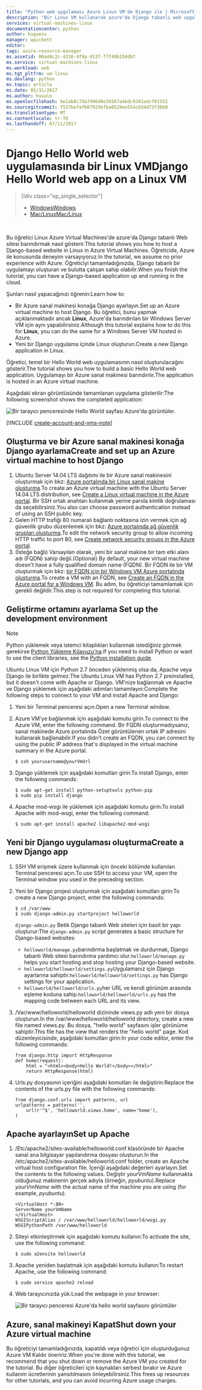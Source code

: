 ```yaml
---
title: "Python web uygulaması Azure Linux VM'de Django ile | Microsoft Docs"
description: "Bir Linux VM kullanarak azure'da Django tabanlı web uygulaması konağı öğrenin."
services: virtual-machines-linux
documentationcenter: python
author: huguesv
manager: wpickett
editor: 
tags: azure-resource-manager
ms.assetid: 00ad4c2c-4316-4f9a-913f-f7f49b158db7
ms.service: virtual-machines-linux
ms.workload: web
ms.tgt_pltfrm: vm-linux
ms.devlang: python
ms.topic: article
ms.date: 05/31/2017
ms.author: huvalo
ms.openlocfilehash: 6e2ab8c7da7496d0e2b567a4bdc9341adcf01552
ms.sourcegitcommit: f537befafb079256fba0529ee554c034d73f36b0
ms.translationtype: MT
ms.contentlocale: tr-TR
ms.lasthandoff: 07/11/2017
---
```

# <a name="django-hello-world-web-app-on-a-linux-vm"></a><span data-ttu-id="7f6d6-103">Django Hello World web uygulamasında bir Linux VM</span><span class="sxs-lookup"><span data-stu-id="7f6d6-103">Django Hello World web app on a Linux VM</span></span>
> [!div class="op_single_selector"]
> * [<span data-ttu-id="7f6d6-104">Windows</span><span class="sxs-lookup"><span data-stu-id="7f6d6-104">Windows</span></span>](../windows/classic/python-django-web-app.md?toc=%2fazure%2fvirtual-machines%2fwindows%2fclassic%2ftoc.json)
> * [<span data-ttu-id="7f6d6-105">Mac/Linux</span><span class="sxs-lookup"><span data-stu-id="7f6d6-105">Mac/Linux</span></span>](../windows/classic/python-django-web-app.md?toc=%2fazure%2fvirtual-machines%2flinux%2ftoc.json)
> 
> 

<br>

<span data-ttu-id="7f6d6-106">Bu öğretici Linux Azure Virtual Machines'de azure'da Django tabanlı Web sitesi barındırmak nasıl gösterir.</span><span class="sxs-lookup"><span data-stu-id="7f6d6-106">This tutorial shows you how to host a Django-based website in Linux in Azure Virtual Machines.</span></span> <span data-ttu-id="7f6d6-107">Öğreticide, Azure ile konusunda deneyim varsayıyoruz.</span><span class="sxs-lookup"><span data-stu-id="7f6d6-107">In the tutorial, we assume no prior experience with Azure.</span></span> <span data-ttu-id="7f6d6-108">Öğreticiyi tamamladığınızda, Django tabanlı bir uygulamayı oluşturan ve bulutta çalışan sahip olabilir.</span><span class="sxs-lookup"><span data-stu-id="7f6d6-108">When you finish the tutorial, you can have a Django-based application up and running in the cloud.</span></span>

<span data-ttu-id="7f6d6-109">Şunları nasıl yapacağınızı öğrenin:</span><span class="sxs-lookup"><span data-stu-id="7f6d6-109">Learn how to:</span></span>

* <span data-ttu-id="7f6d6-110">Bir Azure sanal makinesi konağa Django ayarlayın.</span><span class="sxs-lookup"><span data-stu-id="7f6d6-110">Set up an Azure virtual machine to host Django.</span></span> <span data-ttu-id="7f6d6-111">Bu öğretici, bunu yapmak açıklanmaktadır ancak **Linux**, Azure'da barındırılan bir Windows Server VM için aynı yapabilirsiniz.</span><span class="sxs-lookup"><span data-stu-id="7f6d6-111">Although this tutorial explains how to do this for **Linux**, you can do the same for a Windows Server VM hosted in Azure.</span></span> 
* <span data-ttu-id="7f6d6-112">Yeni bir Django uygulama içinde Linux oluşturun.</span><span class="sxs-lookup"><span data-stu-id="7f6d6-112">Create a new Django application in Linux.</span></span>

<span data-ttu-id="7f6d6-113">Öğretici, temel bir Hello World web uygulamasının nasıl oluşturulacağını gösterir.</span><span class="sxs-lookup"><span data-stu-id="7f6d6-113">The tutorial shows you how to build a basic Hello World web application.</span></span> <span data-ttu-id="7f6d6-114">Uygulamayı bir Azure sanal makinesi barındırılır.</span><span class="sxs-lookup"><span data-stu-id="7f6d6-114">The application is hosted in an Azure virtual machine.</span></span>

<span data-ttu-id="7f6d6-115">Aşağıdaki ekran görüntüsünde tamamlanan uygulama gösterilir:</span><span class="sxs-lookup"><span data-stu-id="7f6d6-115">The following screenshot shows the completed application:</span></span>

![Bir tarayıcı penceresinde Hello World sayfası Azure'da görüntüler.](./media/python-django-web-app/mac-linux-django-helloworld-browser.png)

[!INCLUDE [create-account-and-vms-note](../../../includes/create-account-and-vms-note.md)]

## <a name="create-and-set-up-an-azure-virtual-machine-to-host-django"></a><span data-ttu-id="7f6d6-117">Oluşturma ve bir Azure sanal makinesi konağa Django ayarlama</span><span class="sxs-lookup"><span data-stu-id="7f6d6-117">Create and set up an Azure virtual machine to host Django</span></span>

1. <span data-ttu-id="7f6d6-118">Ubuntu Server 14.04 LTS dağıtımı ile bir Azure sanal makinesini oluşturmak için bkz: [Azure portalında bir Linux sanal makine oluşturma](quick-create-portal.md?toc=%2fazure%2fvirtual-machines%2flinux%2ftoc.json).</span><span class="sxs-lookup"><span data-stu-id="7f6d6-118">To create an Azure virtual machine with the Ubuntu Server 14.04 LTS distribution, see [Create a Linux virtual machine in the Azure portal](quick-create-portal.md?toc=%2fazure%2fvirtual-machines%2flinux%2ftoc.json).</span></span> <span data-ttu-id="7f6d6-119">Bir SSH ortak anahtarı kullanmak yerine parola kimlik doğrulaması da seçebilirsiniz.</span><span class="sxs-lookup"><span data-stu-id="7f6d6-119">You also can choose password authentication instead of using an SSH public key.</span></span>
2. <span data-ttu-id="7f6d6-120">Gelen HTTP trafiği 80 numaralı bağlantı noktasına izin vermek için ağ güvenlik grubu düzenlemek için bkz: [Azure portalında ağ güvenlik grupları oluşturma](../../virtual-network/virtual-networks-create-nsg-arm-pportal.md).</span><span class="sxs-lookup"><span data-stu-id="7f6d6-120">To edit the network security group to allow incoming HTTP traffic to port 80, see [Create network security groups in the Azure portal](../../virtual-network/virtual-networks-create-nsg-arm-pportal.md).</span></span>
3. <span data-ttu-id="7f6d6-121">(İsteğe bağlı) Varsayılan olarak, yeni bir sanal makine bir tam etki alanı adı (FQDN) sahip değil.</span><span class="sxs-lookup"><span data-stu-id="7f6d6-121">(Optional) By default, your new virtual machine doesn't have a fully qualified domain name (FQDN).</span></span>  <span data-ttu-id="7f6d6-122">Bir FQDN ile bir VM oluşturmak için bkz: [bir FQDN için bir Windows VM Azure portalında oluşturma](../windows/portal-create-fqdn.md?toc=%2fazure%2fvirtual-machines%2flinux%2ftoc.json).</span><span class="sxs-lookup"><span data-stu-id="7f6d6-122">To create a VM with an FQDN, see [Create an FQDN in the Azure portal for a Windows VM](../windows/portal-create-fqdn.md?toc=%2fazure%2fvirtual-machines%2flinux%2ftoc.json).</span></span> <span data-ttu-id="7f6d6-123">Bu adım, bu öğreticiyi tamamlamak için gerekli değildir.</span><span class="sxs-lookup"><span data-stu-id="7f6d6-123">This step is not required for completing this tutorial.</span></span>

## <span data-ttu-id="7f6d6-124"><a id="setup"></a>Geliştirme ortamını ayarlama</span><span class="sxs-lookup"><span data-stu-id="7f6d6-124"><a id="setup"> </a>Set up the development environment</span></span>
> [!NOTE]
> <span data-ttu-id="7f6d6-125">Python yüklemek veya istemci kitaplıkları kullanmak istediğiniz görmek gerekirse [Python Yükleme Kılavuzu'na](../../python-how-to-install.md).</span><span class="sxs-lookup"><span data-stu-id="7f6d6-125">If you need to install Python or want to use the client libraries, see the [Python installation guide](../../python-how-to-install.md).</span></span>

<span data-ttu-id="7f6d6-126">Ubuntu Linux VM için Python 2.7 önceden yüklenmiş olsa da, Apache veya Django ile birlikte gelmez.</span><span class="sxs-lookup"><span data-stu-id="7f6d6-126">The Ubuntu Linux VM has Python 2.7 preinstalled, but it doesn't come with Apache or Django.</span></span> <span data-ttu-id="7f6d6-127">VM'nize bağlanmak ve Apache ve Django yüklemek için aşağıdaki adımları tamamlayın:</span><span class="sxs-lookup"><span data-stu-id="7f6d6-127">Complete the following steps to connect to your VM and install Apache and Django:</span></span>

1. <span data-ttu-id="7f6d6-128">Yeni bir Terminal penceresi açın.</span><span class="sxs-lookup"><span data-stu-id="7f6d6-128">Open a new Terminal window.</span></span>
2. <span data-ttu-id="7f6d6-129">Azure VM'ye bağlanmak için aşağıdaki komutu girin.</span><span class="sxs-lookup"><span data-stu-id="7f6d6-129">To connect to the Azure VM, enter the following command.</span></span> <span data-ttu-id="7f6d6-130">Bir FQDN oluşturmadıysanız, sanal makinede Azure portalında Özet görüntülenen ortak IP adresini kullanarak bağlanabilir.</span><span class="sxs-lookup"><span data-stu-id="7f6d6-130">If you didn't create an FQDN, you can connect by using the public IP address that's displayed in the virtual machine summary in the Azure portal.</span></span>
   
       $ ssh yourusername@yourVmUrl
3. <span data-ttu-id="7f6d6-131">Django yüklemek için aşağıdaki komutları girin:</span><span class="sxs-lookup"><span data-stu-id="7f6d6-131">To install Django, enter the following commands:</span></span>
   
       $ sudo apt-get install python-setuptools python-pip
       $ sudo pip install django
4. <span data-ttu-id="7f6d6-132">Apache mod-wsgı ile yüklemek için aşağıdaki komutu girin:</span><span class="sxs-lookup"><span data-stu-id="7f6d6-132">To install Apache with mod-wsgi, enter the following command:</span></span>
   
       $ sudo apt-get install apache2 libapache2-mod-wsgi

## <a name="create-a-new-django-app"></a><span data-ttu-id="7f6d6-133">Yeni bir Django uygulaması oluşturma</span><span class="sxs-lookup"><span data-stu-id="7f6d6-133">Create a new Django app</span></span>
1. <span data-ttu-id="7f6d6-134">SSH VM erişmek üzere kullanmak için önceki bölümde kullanılan Terminal penceresi açın.</span><span class="sxs-lookup"><span data-stu-id="7f6d6-134">To use SSH to access your VM, open the Terminal window you used in the preceding section.</span></span>
2. <span data-ttu-id="7f6d6-135">Yeni bir Django projesi oluşturmak için aşağıdaki komutları girin:</span><span class="sxs-lookup"><span data-stu-id="7f6d6-135">To create a new Django project, enter the following commands:</span></span>
   
       $ cd /var/www
       $ sudo django-admin.py startproject helloworld
   
   <span data-ttu-id="7f6d6-136">`django-admin.py` Betik Django tabanlı Web siteleri için basit bir yapı oluşturur:</span><span class="sxs-lookup"><span data-stu-id="7f6d6-136">The `django-admin.py` script generates a basic structure for Django-based websites:</span></span>
   
   * <span data-ttu-id="7f6d6-137">`helloworld/manage.py`barındırma başlatmak ve durdurmak, Django tabanlı Web sitesi barındırma yardımcı olur.</span><span class="sxs-lookup"><span data-stu-id="7f6d6-137">`helloworld/manage.py` helps you start hosting and stop hosting your Django-based website.</span></span>
   * <span data-ttu-id="7f6d6-138">`helloworld/helloworld/settings.py`Uygulamanız için Django ayarlarına sahiptir.</span><span class="sxs-lookup"><span data-stu-id="7f6d6-138">`helloworld/helloworld/settings.py` has Django settings for your application.</span></span>
   * <span data-ttu-id="7f6d6-139">`helloworld/helloworld/urls.py`her URL ve kendi görünüm arasında eşleme koduna sahip.</span><span class="sxs-lookup"><span data-stu-id="7f6d6-139">`helloworld/helloworld/urls.py` has the mapping code between each URL and its view.</span></span>
3. <span data-ttu-id="7f6d6-140">/Var/www/helloworld/helloworld dizininde views.py adlı yeni bir dosya oluşturun.</span><span class="sxs-lookup"><span data-stu-id="7f6d6-140">In the /var/www/helloworld/helloworld directory, create a new file named views.py.</span></span> <span data-ttu-id="7f6d6-141">Bu dosya, "hello world" sayfasını işler görünüme sahiptir.</span><span class="sxs-lookup"><span data-stu-id="7f6d6-141">This file has the view that renders the "hello world" page.</span></span> <span data-ttu-id="7f6d6-142">Kod düzenleyicisinde, aşağıdaki komutları girin:</span><span class="sxs-lookup"><span data-stu-id="7f6d6-142">In your code editor, enter the following commands:</span></span>
   
       from django.http import HttpResponse
       def home(request):
           html = "<html><body>Hello World!</body></html>"
           return HttpResponse(html)
4. <span data-ttu-id="7f6d6-143">Urls.py dosyasının içeriğini aşağıdaki komutları ile değiştirin:</span><span class="sxs-lookup"><span data-stu-id="7f6d6-143">Replace the contents of the urls.py file with the following commands:</span></span>
   
       from django.conf.urls import patterns, url
       urlpatterns = patterns('',
           url(r'^$', 'helloworld.views.home', name='home'),
       )

## <a name="set-up-apache"></a><span data-ttu-id="7f6d6-144">Apache ayarlayın</span><span class="sxs-lookup"><span data-stu-id="7f6d6-144">Set up Apache</span></span>
1. <span data-ttu-id="7f6d6-145">/Etc/apache2/sites-available/helloworld.conf klasöründe bir Apache sanal ana bilgisayar yapılandırma dosyası oluşturun.</span><span class="sxs-lookup"><span data-stu-id="7f6d6-145">In the /etc/apache2/sites-available/helloworld.conf folder, create an Apache virtual host configuration file.</span></span> <span data-ttu-id="7f6d6-146">İçeriği aşağıdaki değerleri ayarlayın.</span><span class="sxs-lookup"><span data-stu-id="7f6d6-146">Set the contents to the following values.</span></span> <span data-ttu-id="7f6d6-147">Değiştir *yourVmName* kullanmakta olduğunuz makinenin gerçek adıyla (örneğin, *pyubuntu*).</span><span class="sxs-lookup"><span data-stu-id="7f6d6-147">Replace *yourVmName* with the actual name of the machine you are using (for example, *pyubuntu*).</span></span>
   
       <VirtualHost *:80>
       ServerName yourVmName
       </VirtualHost>
       WSGIScriptAlias / /var/www/helloworld/helloworld/wsgi.py
       WSGIPythonPath /var/www/helloworld
2. <span data-ttu-id="7f6d6-148">Siteyi etkinleştirmek için aşağıdaki komutu kullanın:</span><span class="sxs-lookup"><span data-stu-id="7f6d6-148">To activate the site, use the following command:</span></span>
   
       $ sudo a2ensite helloworld
3. <span data-ttu-id="7f6d6-149">Apache yeniden başlatmak için aşağıdaki komutu kullanın:</span><span class="sxs-lookup"><span data-stu-id="7f6d6-149">To restart Apache, use the following command:</span></span>
   
       $ sudo service apache2 reload
4. <span data-ttu-id="7f6d6-150">Web tarayıcınızda yük:</span><span class="sxs-lookup"><span data-stu-id="7f6d6-150">Load the webpage in your browser:</span></span>
   
   ![Bir tarayıcı penceresi Azure'da hello world sayfasını görüntüler](./media/python-django-web-app/mac-linux-django-helloworld-browser.png)

## <a name="shut-down-your-azure-virtual-machine"></a><span data-ttu-id="7f6d6-152">Azure, sanal makineyi Kapat</span><span class="sxs-lookup"><span data-stu-id="7f6d6-152">Shut down your Azure virtual machine</span></span>
<span data-ttu-id="7f6d6-153">Bu öğreticiyi tamamladığınızda, kapatıldı veya öğretici için oluşturduğunuz Azure VM Kaldır öneririz.</span><span class="sxs-lookup"><span data-stu-id="7f6d6-153">When you're done with this tutorial, we recommend that you shut down or remove the Azure VM you created for the tutorial.</span></span> <span data-ttu-id="7f6d6-154">Bu diğer öğreticileri için kaynakları serbest bırakır ve Azure kullanım ücretlerinin yansıtılmasını önleyebilirsiniz.</span><span class="sxs-lookup"><span data-stu-id="7f6d6-154">This frees up resources for other tutorials, and you can avoid incurring Azure usage charges.</span></span>

